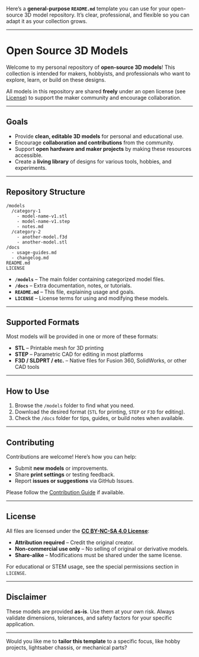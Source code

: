 Here’s a **general-purpose `README.md`** template you can use for your open-source 3D model repository. It’s clear, professional, and flexible so you can adapt it as your collection grows.

---

# **Open Source 3D Models**

Welcome to my personal repository of **open-source 3D models**!
This collection is intended for makers, hobbyists, and professionals who want to explore, learn, or build on these designs.

All models in this repository are shared **freely** under an open license (see [License](#license)) to support the maker community and encourage collaboration.

---

## **Goals**

* Provide **clean, editable 3D models** for personal and educational use.
* Encourage **collaboration and contributions** from the community.
* Support **open hardware and maker projects** by making these resources accessible.
* Create a **living library** of designs for various tools, hobbies, and experiments.

---

## **Repository Structure**

```
/models
  /category-1
    - model-name-v1.stl
    - model-name-v1.step
    - notes.md
  /category-2
    - another-model.f3d
    - another-model.stl
/docs
  - usage-guides.md
  - changelog.md
README.md
LICENSE
```

* **`/models`** – The main folder containing categorized model files.
* **`/docs`** – Extra documentation, notes, or tutorials.
* **`README.md`** – This file, explaining usage and goals.
* **`LICENSE`** – License terms for using and modifying these models.

---

## **Supported Formats**

Most models will be provided in one or more of these formats:

* **STL** – Printable mesh for 3D printing
* **STEP** – Parametric CAD for editing in most platforms
* **F3D / SLDPRT / etc.** – Native files for Fusion 360, SolidWorks, or other CAD tools

---

## **How to Use**

1. Browse the `/models` folder to find what you need.
2. Download the desired format (`STL` for printing, `STEP` or `F3D` for editing).
3. Check the `/docs` folder for tips, guides, or build notes when available.

---

## **Contributing**

Contributions are welcome! Here’s how you can help:

* Submit **new models** or improvements.
* Share **print settings** or testing feedback.
* Report **issues or suggestions** via GitHub Issues.

Please follow the [Contribution Guide](CONTRIBUTING.md) if available.

---

## **License**

All files are licensed under the **[CC BY-NC-SA 4.0 License](https://creativecommons.org/licenses/by-nc-sa/4.0/)**:

* **Attribution required** – Credit the original creator.
* **Non-commercial use only** – No selling of original or derivative models.
* **Share-alike** – Modifications must be shared under the same license.

For educational or STEM usage, see the special permissions section in `LICENSE`.

---

## **Disclaimer**

These models are provided **as-is**. Use them at your own risk. Always validate dimensions, tolerances, and safety factors for your specific application.

---

Would you like me to **tailor this template** to a specific focus, like hobby projects, lightsaber chassis, or mechanical parts?

